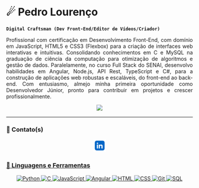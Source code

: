 # ☄ Pedro Lourenço

**`Digital Craftsman (Dev Front-End/Editor de Vídeos/Criador)`**

<p align="justify">
    Profissional com certificação em Desenvolvimento Front-End, com domínio em JavaScript, HTML5 e CSS3 (Flexbox) para a criação de interfaces web interativas e intuitivas. Consolidando conhecimentos em C e MySQL na graduação de ciência da computação para otimização de algoritmos e gestão de dados. Paralelamente, no curso Full Stack do SENAI, desenvolvo habilidades em Angular, Node.js, API Rest, TypeScript e C#, para a construção de aplicações web robustas e escaláveis, do front-end ao back-end. Com entusiasmo, almejo minha primeira oportunidade como Desenvolvedor Júnior, pronto para contribuir em projetos e crescer profissionalmente.
</p>

<div align="center">
    <img src="imgs/shell.gif">
</div>

---

### 📩 Contato(s)
<p align="center">
    <a href="https://www.linkedin.com/in/pedro-lourenco-codes/"><img width="35px" alt="LinkedIn" title="LinkedIn" src="imgs/linkedin-logo-linkedin-logo-transparent-linkedin-icon-transparent-free-free-png.webp"/>
</p>

### 🧰 Linguagens e Ferramentas

<!-- <div style="display: flex; justify-content: center; flex-direction: row; gap: 10px;"> -->
<p align="center">
    <img alt="Python" width="30px" src="https://cdn.jsdelivr.net/gh/devicons/devicon@latest/icons/python/python-original.svg" />
    <img alt="C" width="30px" src="https://cdn.jsdelivr.net/gh/devicons/devicon@latest/icons/c/c-original.svg" />
    <img alt="JavaScript" width="30px" src="https://cdn.jsdelivr.net/gh/devicons/devicon/icons/javascript/javascript-plain.svg" />
    <img alt="Angular" width="30px" src="https://cdn.jsdelivr.net/gh/devicons/devicon@latest/icons/angular/angular-original.svg" />
    <img alt="HTML" width="30px" src="https://cdn.jsdelivr.net/gh/devicons/devicon/icons/html5/html5-plain.svg" />
    <img alt="CSS" width="30px" src="https://cdn.jsdelivr.net/gh/devicons/devicon/icons/css3/css3-plain.svg" />
    <img alt="Git" width="30px" src="https://cdn.jsdelivr.net/gh/devicons/devicon/icons/git/git-original.svg" />
    <img alt="SQL" width="30px" src="https://cdn.jsdelivr.net/gh/devicons/devicon@latest/icons/azuresqldatabase/azuresqldatabase-original.svg" />
</p>
<!-- </div> -->

